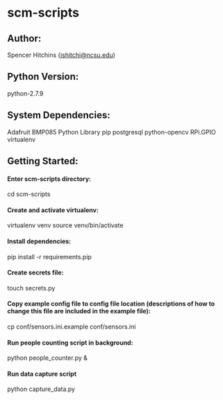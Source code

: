 # scm-scripts

## Author:
Spencer Hitchins (jshitchi@ncsu.edu)

## Python Version: 
python-2.7.9

## System Dependencies:
Adafruit BMP085 Python Library
pip
postgresql
python-opencv
RPi.GPIO
virtualenv

## Getting Started:

#### Enter scm-scripts directory:
cd scm-scripts

#### Create and activate virtualenv:
virtualenv venv
source venv/bin/activate

#### Install dependencies:
pip install -r requirements.pip

#### Create secrets file:
touch secrets.py

#### Copy example config file to config file location (descriptions of how to change this file are included in the example file):
cp conf/sensors.ini.example conf/sensors.ini

#### Run people counting script in background:
python people_counter.py &

#### Run data capture script
python capture_data.py

